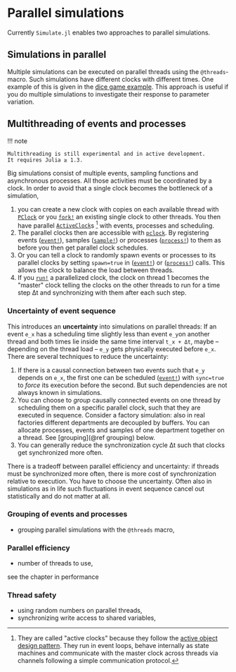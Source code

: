 # Parallel simulations

Currently `Simulate.jl` enables two approaches to parallel simulations.

## Simulations in parallel

Multiple simulations can be executed on parallel threads using the `@threads`-
macro. Such simulations have different clocks with different times. One example of
this is given in the [dice game example](../examples/dicegame/dicegame.md). This
approach is useful if you do multiple simulations to investigate their response
to parameter variation.

## Multithreading of events and processes  

!!! note

    Multithreading is still experimental and in active development.
    It requires Julia ≥ 1.3.

Big simulations consist of multiple events, sampling functions and asynchronous
processes. All those activities must be coordinated by a clock. In order to avoid
that a single clock becomes the bottleneck of a simulation,

1. you can create a new clock with copies on each available thread with
  [`PClock`](@ref) or you [`fork!`](@ref) an existing single clock to other
  threads. You then have parallel [`ActiveClock`](@ref)s [^1] with events,
  processes and scheduling.  
2. The parallel clocks then are accessible with [`pclock`](@ref). By
  registering events ([`event!`](@ref)), samples ([`sample!`](@ref)) or processes ([`process!`](@ref)) to them as before you then get parallel clock schedules.
3. Or you can tell a clock to randomly spawn events or processes to its
  parallel clocks by setting `spawn=true` in ([`event!`](@ref)) or
  ([`process!`](@ref)) calls. This allows the clock to balance the load between threads.
4. If you [`run!`](@ref) a parallelized clock, the clock on thread 1 becomes
  the "master" clock telling the clocks on the other threads to run for a time
  step Δt and synchronizing with them after each such step.

### Uncertainty of event sequence

This introduces an **uncertainty** into simulations on parallel threads: If an event ```e_x``` has a scheduling time slightly less than event ```e_y```on another thread and both times lie inside the same time interval ```t_x + Δt```, maybe – depending on the thread load – ```e_y``` gets physically executed before ```e_x```. There are several techniques to reduce the uncertainty:

1. If there is a causal connection between two events such that ```e_y``` depends on ```e_x```, the first one can be scheduled ([`event!`](@ref)) with `sync=true` to *force* its execution before the second. But such dependencies are not always known in simulations.
2. You can choose to *group* causally connected events on one thread by scheduling them on a specific parallel clock, such that they are executed in sequence. Consider a factory simulation: also in real factories different departments are decoupled by buffers. You can allocate processes, events and samples of one department together on a thread. See [grouping](@ref grouping) below.
3. You can generally reduce the synchronization cycle Δt such that clocks get synchronized more often.

There is a tradeoff between parallel efficiency and uncertainty: if threads must be synchronized more often, there is more cost of synchronization relative to execution. You have to choose the uncertainty. Often also in simulations as in life such fluctuations in event sequence cancel out statistically and do not matter at all.

### Grouping of events and processes

- grouping parallel simulations with the `@threads` macro,

### Parallel efficiency
- number of threads to use,

see the chapter in performance

### Thread safety
- using random numbers on parallel threads,
- synchronizing write access to shared variables,

[^1]: They are called "active clocks" because they follow the [active object design pattern](https://en.wikipedia.org/wiki/Active_object). They run in event loops, behave internally as state machines and communicate with the master clock across threads via channels following a simple communication protocol.
